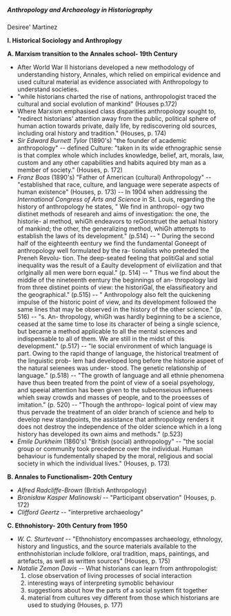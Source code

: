 ##### Anthropology and Archaeology in Historiography
Desiree' Martinez

**I. Historical Sociology and Anthroplogy**
    
**A. Marxism transition to the Annales school- 19th Century** 

-    After World War II historians developed a new methodology of understanding history, Annales, which relied on empirical evidence and used cultural material as evidence associated with Anthropology to understand societies.   
- "while historians charted the rise of nations, anthropologist traced the cultural and social evolution of mankind" (Houses p.172)
- Where Marxism emphasised class disparities anthropology sought to, "redirect historians' attention away from the public, political sphere of human action towards private, daily life, by rediscovering old sources, including oral history and tradition." (Houses, p. 174)
- _Sir Edward Burnett Tylor_ (1890's) "the founder of academic anthropology" 
-- defined Culture: "taken in its wide ethnographic sense is that complex whole which includes knowledge, belief, art, morals, law, custom and any other capabilities and habits aquired bty man as a member of society." (Houses, p. 172)
- _Franz Boas_ (1890's) "Father of American (cultural) Anthropology"
-- "established that race, culture, and language were seperate aspects of human existence" (Houses, p. 173)
-- In 1904 when addressing the _International Congress of Arts and Science_ in St. Louis, regarding the history of anthropology he states, " We find in anthropol- ogy two distinet methods of researeh and aims of investigation: the one, the historie- al method, whiGh endeavors to reGonstruet the aetual history of mankind; the other, the generalizing method, whiGh attempts to establish the laws of its development." (p.514)
-- " During the second half of the eighteenth eentury we find the fundamental Goneept of anthropology well formulated by the ra- tionalists who preteded the Preneh Revolu- tion. The deep-seated feeling that politiGal and sotial inequality was the result of a £aulty development of eivilization and that orlginally all men were born equal." (p. 514)
-- " Thus we find about the middle of the nineteenth eentury the beginnings of an- thropology laid from three distinet points of view: the historiGal, the elassifieatory and the geographical." (p.515)
-- " Anthropology also felt the quickening impulse of the historic point of view, and its development followed the same lines that may be observed in the history of the other science." (p. 516)
-- "s. An- thropology, whiGh was hardly beginning to be a science, ceased at the same time to lose its character of being a single science, but became a method applicable to all the mental sciences and indispensable to all of them. We are still in the midst of this development." (p.517)
-- "le social environment of which language is part. Owing to the rapid thange of language, the historical treatment of the linguistic prob- lem had developed long before the historie aspeet of the natural seienees was under- stood. The genetic relationship of language." (p.518)
-- "The growth of language and all ethnie phenomena have thus been treated from the point of view of a soeial psyehology, and  speeial attention has been given to the subeonseious influenees whieh sway crowds and masses of people, and to the proeesses of imitation." (p. 520)
-- "Though the anthropo- logical point of view may thus pervade the treatment of an older branch of science and help to develop new standpoints, the assistance that anthropology renders it does not destroy the independence of the older science which in a long history has developed its own aims and methods." (p.523)
- _Emile Durkheim_ (1860's) "British (social) anthropology"
-- "the social group or community took precedence over the individual. Human behaviour is fundementally shaped by the moral, religious and social society in which the individual lives." (Houses, p. 173)

**B. Annales to Functionalism- 20th Century**

- _Alfred Radcliffe-Brown_ (British Anthropology)
- _Bronisław Kasper Malinowski_
-- "Participant observation" (Houses, p. 172) 
- _Clifford Geertz_ 
-- "interpretive archaeology" 

**C. Ethnohistory- 20th Century from 1950**

- _W. C. Sturtevant_ 
-- "Ethnohistory encompasses archaeology, ethnology, history and lingustics, and the source materials available to the enthnohistorian include folklore, oral tradition, maps, paintings, and artefacts, as well as written sources" (Houses, p. 175)
- _Natalie Zemon Davis_ 
-- What historians can learn from anthropologist: 
    1. close observation of living processes of social interaction
    2. interesting ways of interpreting symoblic behaviour
    3. suggestions about how the parts of a social system fit together
    4. material from cultures vey different from those which historians are used to studying (Houses, p. 177) 



 





 




  

